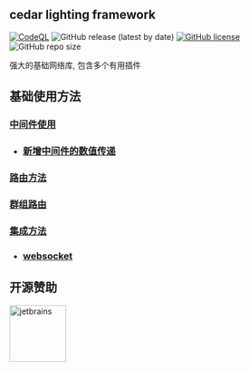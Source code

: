 ## cedar lighting framework
[![CodeQL](https://github.com/tungyao/ultimate-cedar/actions/workflows/codeql-analysis.yml/badge.svg?branch=main)](https://github.com/tungyao/ultimate-cedar/actions/workflows/codeql-analysis.yml)
![GitHub release (latest by date)](https://img.shields.io/github/v/release/tungyao/ultimate-cedar)
[![GitHub license](https://img.shields.io/github/license/tungyao/ultimate-cedar)](https://github.com/tungyao/ultimate-cedar/blob/main/LICENSE)
![GitHub repo size](https://img.shields.io/github/repo-size/tungyao/ultimate-cedar)

强大的基础网络库, 包含多个有用插件
## 基础使用方法
### [中间件使用](https://tungyao.github.io/ultimate-cedar/middleware)
 * ### [新增中间件的数值传递](https://tungyao.github.io/ultimate-cedar/middleware/context)
### [路由方法](https://tungyao.github.io/ultimate-cedar/router)
### [群组路由](https://tungyao.github.io/ultimate-cedar/group)
### [集成方法](https://tungyao.github.io/ultimate-cedar/ultimate)
 * ### [websocket](https://tungyao.github.io/ultimate-cedar/websocket)
## 开源赞助


<img alt="jetbrains" src="https://account.jetbrains.com/static/images/jetbrains-logo-inv.svg" width="100" height="100"/>
